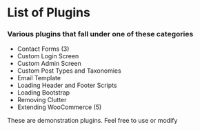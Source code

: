 # List of Plugins

### Various plugins that fall under one of these categories

* Contact Forms (3)
* Custom Login Screen
* Custom Admin Screen
* Custom Post Types and Taxonomies
* Email Template
* Loading Header and Footer Scripts
* Loading Bootstrap
* Removing Clutter
* Extending WooCommerce (5)

These are demonstration plugins.  Feel free to use or modify
